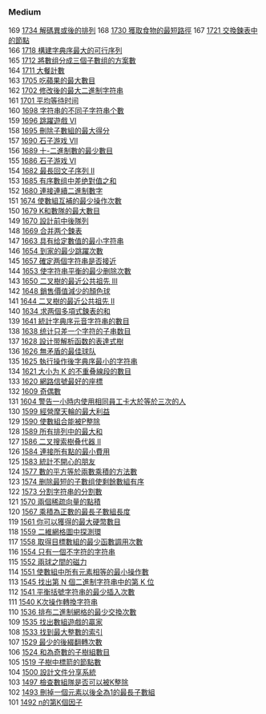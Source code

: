 ### Medium

169 [1734 解碼異或後的排列](./Medium/1734.md) 
168 [1730 獲取食物的最短路徑](./Medium/1730.md) 
167 [1721 交換鍊表中的節點](./Medium/1721.md)  
166 [1718 構建字典序最大的可行序列](./Medium/1718.md)  
165 [1712 將數组分成三個子數组的方案數](./Medium/1712.md)  
164 [1711 大餐計數](./Medium/1711.md)  
163 [1705 吃蘋果的最大數目](./Medium/1705.md)  
162 [1702 修改後的最大二進制字符串](./Medium/1702.md)  
161 [1701 平均等待时间](./Medium/1701.md)  
160 [1698 字符串的不同子字符串个數](./Medium/1698.md)  
159 [1696 跳躍遊戲 VI](./Medium/1696.md)  
158 [1695 刪除子數組的最大得分](./Medium/1695.md)  
157 [1690 石子游戏 VII](./Medium/1690.md)  
156 [1689 十-二進制數的最少數目](./Medium/1689.md)  
155 [1686 石子游戏 VI](./Medium/1686.md)  
154 [1682 最長回文子序列 II](./Medium/1682.md)  
153 [1685 有序數组中差绝對值之和](./Medium/1685.md)  
152 [1680 連接連續二進制數字](./Medium/1680.md)  
151 [1674 使數組互補的最少操作次數](./Medium/1674.md)  
150 [1679 K和數隊的最大數目](./Medium/1679.md)  
149 [1670 設計前中後隊列](./Medium/1670.md)  
148 [1669 合并两个鍊表](./Medium/1669.md)  
147 [1663 具有给定數值的最小字符串](./Medium/1663.md)  
146 [1654 到家的最少跳躍次數](./Medium/1654.md)  
145 [1657 確定两個字符串是否接近](./Medium/1657.md)  
144 [1653 使字符串平衡的最少删除次數](./Medium/1653.md)  
143 [1650 二叉樹的最近公共祖先 III](./Medium/1650.md)  
142 [1648 銷售價值減少的顏色球](./Medium/1648.md)  
141 [1644 二叉樹的最近公共祖先 II](./Medium/1644.md)  
140 [1634 求两個多項式鍊表的和](./Medium/1634.md)   
139 [1641 統計字典序元音字符串的數目](./Medium/1641.md)  
138 [1638 统计只差一个字符的子串数目](./Medium/1638.md)  
137 [1628 設计带解析函数的表達式樹](./Medium/1628.md)  
136 [1626 無矛盾的最佳球队](./Medium/1626.md)   
135 [1625 執行操作後字典序最小的字符串](./Medium/1625.md)   
134 [1621 大小为 K 的不重叠線段的數目](./Medium/1621.md)  
133 [1620 網路信號最好的座標](./Medium/1620.md)   
132 [1609 奇偶數](./Medium/1609.md)   
131 [1604 警告一小時内使用相同員工卡大於等於三次的人](./Medium/1604.md)   
130 [1599 經營摩天輪的最大利益](./Medium/1599.md)   
129 [1590 使數組合能被P整除](./Medium/1590.md)   
128 [1589 所有排列中的最大和](./Medium/1589.md)   
127 [1586 二叉搜索樹叠代器 II](./Medium/1586.md)   
126 [1584 連接所有點的最小費用](./Medium/1584.md)   
125 [1583 統計不開心的朋友](./Medium/1583.md)   
124 [1577 數的平方等於兩數乘積的方法數](./Medium/1577.md)   
123 [1574 删除最短的子數组使剩餘數組有序](./Medium/1574.md)   
122 [1573 分割字符串的分割數](./Medium/1573.md)  
121 [1570 兩個稀疏向量的點積](./Medium/1570.md)  
120 [1567 乘積為正數的最長子數組長度](./Medium/1567.md)  
119 [1561 你可以獲得的最大硬幣數目](./Medium/1561.md)  
118 [1559 二維網格圖中探測環](./Medium/1559.md)  
117 [1558 取得目標數組的最少函數調用次數](./Medium/1558.md)  
116 [1554 只有一個不字符的字符串](./Medium/1552.md)  
115 [1552 兩球之間的磁力](./Medium/1552.md)  
114 [1551 使數組中所有元素相等的最小操作數](./Medium/1551.md)  
113 [1545 找出第 N 個二進制字符串中的第 K 位](./Medium/1545.md)  
112 [1541 平衡括號字符串的最少插入次數](./Medium/1541.md)  
111 [1540 K次操作轉換字符串](./Medium/1540.md)  
110 [1536 排布二進制網格的最少交換次數](./Medium/1536.md)  
109 [1535 找出數組遊戲的贏家](./Medium/1535.md)  
108 [1533 找到最大整數的索引](./Medium/1533.md)  
107 [1529 最少的後綴翻轉次數](./Medium/1529.md)  
106 [1524 和為奇數的子樹組數目](./Medium/1524.md)  
105 [1519 子樹中標箭的節點數](./Medium/1519.md)  
104 [1500 設計文件分享系統](./Medium/1500.md)  
103 [1497 檢查數組隊是否可以被K整除](./Medium/1497.md)  
102 [1493 刪掉一個元素以後全為1的最長子數組](./Medium/1492.md)  
101 [1492 n的第K個因子](./Medium/1492.md)  